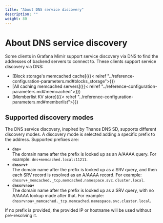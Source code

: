 ```yaml
---
title: "About DNS service discovery"
description: ""
weight: 80
---
```


# About DNS service discovery

Some clients in Grafana Mimir support service discovery via DNS to find the addresses of backend servers to connect to. These clients support service discovery via DNS:

- [Block storage's memcached cache]({{< relref "../reference-configuration-parameters.md#blocks_storage">}})
- [All caching memcached servers]({{< relref "../reference-configuration-parameters.md#memcached">}})
- [Memberlist KV store]({{< relref "../reference-configuration-parameters.md#memberlist">}})

## Supported discovery modes

The DNS service discovery, inspired by Thanos DNS SD, supports different discovery modes. A discovery mode is selected adding a specific prefix to the address. Supported prefixes are:

- **`dns+`**<br />
  The domain name after the prefix is looked up as an A/AAAA query. For example: `dns+memcached.local:11211`.
- **`dnssrv+`**<br />
  The domain name after the prefix is looked up as a SRV query, and then each SRV record is resolved as an A/AAAA record. For example: `dnssrv+_memcached._tcp.memcached.namespace.svc.cluster.local`.
- **`dnssrvnoa+`**<br />
  The domain name after the prefix is looked up as a SRV query, with no A/AAAA lookup made after that. For example: `dnssrvnoa+_memcached._tcp.memcached.namespace.svc.cluster.local`.

If no prefix is provided, the provided IP or hostname will be used without pre-resolving it.
